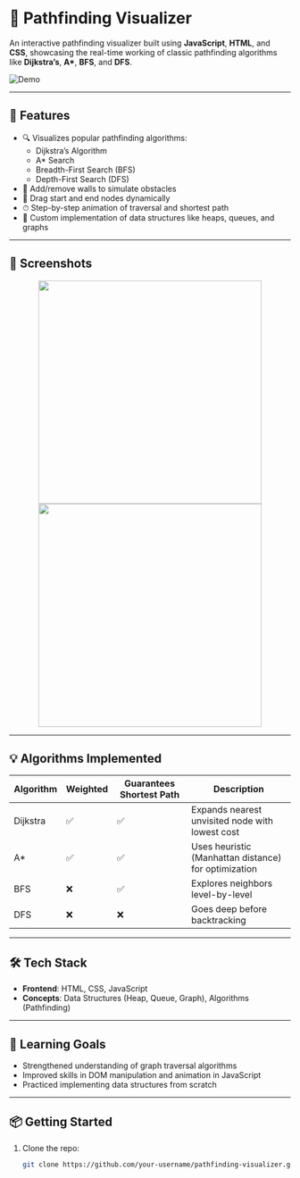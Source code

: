 # 🧭 Pathfinding Visualizer

An interactive pathfinding visualizer built using **JavaScript**, **HTML**, and **CSS**, showcasing the real-time working of classic pathfinding algorithms like **Dijkstra’s**, **A\***, **BFS**, and **DFS**.

![Demo](https://user-images.githubusercontent.com/your-image-url.gif) <!-- Replace with your own demo GIF or screenshot -->

---

## 🚀 Features

- 🔍 Visualizes popular pathfinding algorithms:
  - Dijkstra’s Algorithm
  - A* Search
  - Breadth-First Search (BFS)
  - Depth-First Search (DFS)
- 🧱 Add/remove walls to simulate obstacles
- 🎯 Drag start and end nodes dynamically
- ⏱ Step-by-step animation of traversal and shortest path
- 🧠 Custom implementation of data structures like heaps, queues, and graphs

---

## 📸 Screenshots

<!-- Add your screenshots here -->
<p align="center">
  <img src="screenshots/screenshot1.png" width="400" />
  <img src="screenshots/screenshot2.png" width="400" />
</p>

---

## 💡 Algorithms Implemented

| Algorithm | Weighted | Guarantees Shortest Path | Description |
|----------|----------|--------------------------|-------------|
| Dijkstra | ✅        | ✅                        | Expands nearest unvisited node with lowest cost |
| A*       | ✅        | ✅                        | Uses heuristic (Manhattan distance) for optimization |
| BFS      | ❌        | ✅                        | Explores neighbors level-by-level |
| DFS      | ❌        | ❌                        | Goes deep before backtracking |

---

## 🛠️ Tech Stack

- **Frontend**: HTML, CSS, JavaScript
- **Concepts**: Data Structures (Heap, Queue, Graph), Algorithms (Pathfinding)

---

## 🧠 Learning Goals

- Strengthened understanding of graph traversal algorithms
- Improved skills in DOM manipulation and animation in JavaScript
- Practiced implementing data structures from scratch

---

## 📦 Getting Started

1. Clone the repo:
   ```bash
   git clone https://github.com/your-username/pathfinding-visualizer.git
